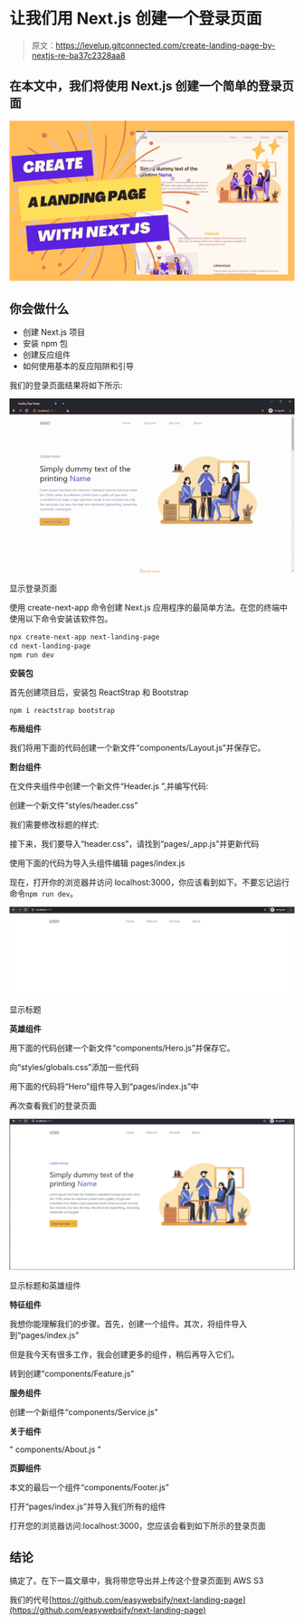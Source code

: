 # 让我们用 Next.js 创建一个登录页面

> 原文：<https://levelup.gitconnected.com/create-landing-page-by-nextjs-re-ba37c2328aa8>

## 在本文中，我们将使用 Next.js 创建一个简单的登录页面

![](img/db812c92a26c87e58e1ed9fa26301458.png)

## 你会做什么

*   创建 Next.js 项目
*   安装 npm 包
*   创建反应组件
*   如何使用基本的反应陷阱和引导

我们的登录页面结果将如下所示:

![](img/fcc27b57c6cbdc63bb6ce031414a6ded.png)

显示登录页面

使用 create-next-app 命令创建 Next.js 应用程序的最简单方法。在您的终端中使用以下命令安装该软件包。

```
npx create-next-app next-landing-page
cd next-landing-page
npm run dev
```

**安装包**

首先创建项目后，安装包 ReactStrap 和 Bootstrap

```
npm i reactstrap bootstrap
```

**布局组件**

我们将用下面的代码创建一个新文件“components/Layout.js”并保存它。

**割台组件**

在文件夹组件中创建一个新文件“Header.js ”,并编写代码:

创建一个新文件“styles/header.css”

我们需要修改标题的样式:

接下来，我们要导入“header.css”，请找到“pages/_app.js”并更新代码

使用下面的代码为导入头组件编辑 pages/index.js

现在，打开你的浏览器并访问 localhost:3000，你应该看到如下。不要忘记运行命令`npm run dev`。

![](img/ac3f0b3bf0dbd05cdc5bd453d2c915ac.png)

显示标题

**英雄组件**

用下面的代码创建一个新文件“components/Hero.js”并保存它。

向“styles/globals.css”添加一些代码

用下面的代码将“Hero”组件导入到“pages/index.js”中

再次查看我们的登录页面

![](img/1ef7131163bb58248f3c507f28e46a8d.png)

显示标题和英雄组件

**特征组件**

我想你能理解我们的步骤。首先，创建一个组件。其次，将组件导入到“pages/index.js”

但是我今天有很多工作，我会创建更多的组件，稍后再导入它们。

转到创建“components/Feature.js”

**服务组件**

创建一个新组件“components/Service.js”

**关于组件**

" components/About.js "

**页脚组件**

本文的最后一个组件“components/Footer.js”

打开“pages/index.js”并导入我们所有的组件

打开您的浏览器访问:localhost:3000，您应该会看到如下所示的登录页面

## 结论

搞定了。在下一篇文章中，我将带您导出并上传这个登录页面到 AWS S3

我们的代号[https://github.com/easywebsify/next-landing-page](https://github.com/easywebsify/next-landing-page)